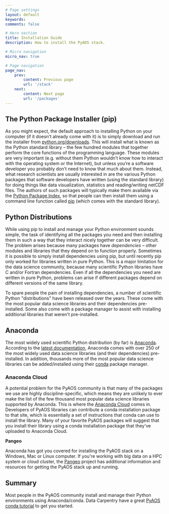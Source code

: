 ```yaml
---
# Page settings
layout: default
keywords:
comments: false

# Hero section
title: Installation Guide
description: How to install the PyAOS stack.

# Micro navigation
micro_nav: true

# Page navigation
page_nav:
    prev:
        content: Previous page
        url: '/stack'
    next:
        content: Next page
        url: '/packages'
---
```


## The Python Package Installer (pip)

As you might expect,
the default approach to installing Python on your computer
(if it doesn’t already come with it)
is to simply download and run the installer from
[python.org/downloads](https://www.python.org/downloads/).
This will install what is known as the Python standard library –
the few hundred modules that together perform the core functions of the programming language.
These modules are very important
(e.g. without them Python wouldn’t know how to interact with the operating system or the Internet),
but unless you’re a software developer you probably don’t need to know that much about them.
Instead, what research scientists are usually interested in are the various Python packages
that software developers have written (using the standard library)
for doing things like data visualization, statistics and reading/writing netCDF files.
The authors of such packages will typically make them available via the
[Python Package Index](https://pypi.org/),
so that people can then install them using a command line function called
[pip](https://pip.pypa.io/en/stable/)
(which comes with the standard library).

## Python Distributions

While using pip to install and manage your Python environment sounds simple,
the task of identifying all the packages you need and then
installing them in such a way that they interact nicely together can be very difficult.
The problem arises because many packages have *dependencies* –
other modules and libraries that they depend on to function properly.
Sometimes it is possible to simply install dependencies using pip,
but until recently pip only worked for libraries written in pure Python.
This is a major limitation for the data science community,
because many scientific Python libraries have C and/or Fortran dependencies.
Even if all the dependencies you need are written in pure Python,
problems can arise if different packages depend on different versions of the same library.

To spare people the pain of installing dependencies,
a number of scientific Python "distributions" have been released over the years.
These come with the most popular data science libraries and their dependencies pre-installed.
Some also come with a package manager to assist with installing additional libraries
that weren't pre-installed. 

## Anaconda

The most widely used scientific Python distribution (by far) is [Anaconda](https://www.anaconda.com/distribution/).
According to the [latest documentation](https://docs.anaconda.com/anaconda/#anaconda-navigator-or-conda),
Anaconda comes with over 250 of the most widely used data science libraries (and their dependencies) pre-installed.
In addition, thousands more of the most popular data science libraries can be added/installed
using their [conda](https://docs.conda.io/en/latest/) package manager.

### Anaconda Cloud

A potential problem for the PyAOS community is that many of the packages we use are
highly discipline-specific,
which means they are unlikely to ever make the list of the few thousand most popular
data science libraries supported by Anaconda.
This is where the [Anaconda Cloud](https://anaconda.org) comes in.
Developers of PyAOS libraries can contribute a conda installation package to that site,
which is essentially a set of instructions that conda can use to install the library.
Many of your favorite PyAOS packages will suggest that you install their library
using a conda installation package that they've uploaded to Anaconda Cloud.

<div class="callout callout--info">
    <p><strong>Pangeo</strong></p>
    <p>Anaconda has got you covered for installing the PyAOS stack
    on a Windows, Mac or Linux computer.
    If you're working with big data on a HPC system or cloud cluster,
    the <a href="https://pangeo.io/index.html">Pangeo</a> project
    has additional information and resources for getting the PyAOS stack up and running. 
    </p>
</div>

## Summary

Most people in the PyAOS community install and manage their Python environments using Anaconda/conda.
Data Carpentry have a great
[PyAOS conda tutorial](https://carpentrieslab.github.io/python-aos-lesson/01-conda/index.html)
to get you started. 

 